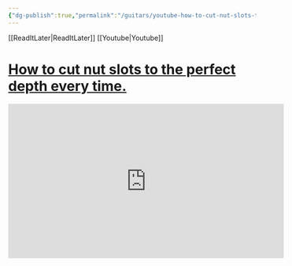 ```yaml
---
{"dg-publish":true,"permalink":"/guitars/youtube-how-to-cut-nut-slots-to-the-perfect-depth-every-time/"}
---
```


[[ReadItLater\|ReadItLater]] [[Youtube\|Youtube]]


# [How to cut nut slots to the perfect depth every time.](https://www.youtube.com/watch?v=otDiNzVjiic#:~:text=How%20to%20cut%20nut%20slots,%E2%96%BA%E2%96%BA%20Tools%20that%20work!)

<iframe width="560" height="315" src="https://www.youtube-nocookie.com/embed/otDiNzVjiic" title="YouTube video player" frameborder="0" allow="accelerometer; autoplay; clipboard-write; encrypted-media; gyroscope; picture-in-picture" allowfullscreen></iframe>